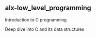 ## alx-low_level_programming

Introduction to C programming

Deep dive into C and its data structures
